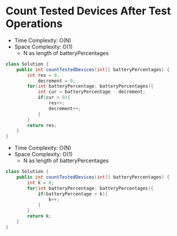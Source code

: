 # Count Tested Devices After Test Operations

- Time Complexity: O(N)
- Space Complexity: O(1)
  - N as length of batteryPercentages

```java
class Solution {
    public int countTestedDevices(int[] batteryPercentages) {
        int res = 0,
            decrement = 0;
        for(int batteryPercentage: batteryPercentages){
            int cur = batteryPercentage - decrement;
            if(cur > 0){
                res++;
                decrement++;
            }
        }
        return res;
    }
}
```

- Time Complexity: O(N)
- Space Complexity: O(1)
  - N as length of batteryPercentages

```java
class Solution {
    public int countTestedDevices(int[] batteryPercentages) {
        int k = 0;
        for(int batteryPercentage: batteryPercentages){
            if(batteryPercentage > k){
                k++;
            }
        }
        return k;
    }
}
```
